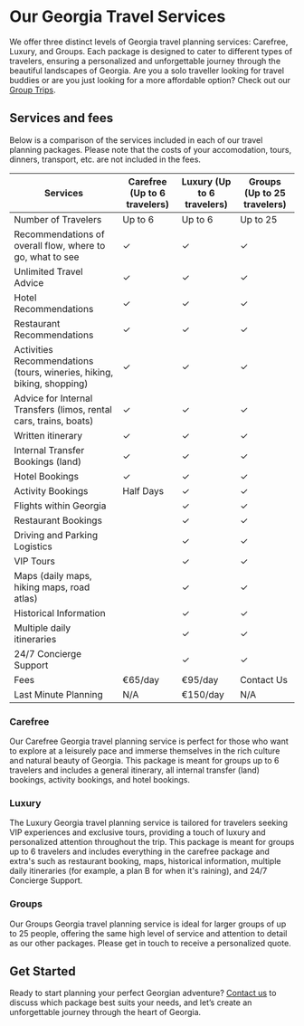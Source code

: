 # Our Georgia Travel Services

We offer three distinct levels of Georgia travel planning services: Carefree, Luxury, and Groups. Each package is designed to cater to different types of travelers, ensuring a personalized and unforgettable journey through the beautiful landscapes of Georgia. Are you a solo traveller looking for travel buddies or are you just looking for a more affordable option? Check out our [Group Trips](/our-travel-services/group-trips).

## Services and fees
Below is a comparison of the services included in each of our travel planning packages. Please note that the costs of your accomodation, tours, dinners, transport, etc. are not included in the fees.

| Services                                                               | Carefree (Up to 6 travelers) | Luxury (Up to 6 travelers) | Groups (Up to 25 travelers) |
| ---------------------------------------------------------------------- | ---------------------------- | -------------------------- | --------------------------- |
| Number of Travelers                                                    | Up to 6                      | Up to 6                    | Up to 25                    |
| Recommendations of overall flow, where to go, what to see              | ✓                            | ✓                          | ✓                           |
| Unlimited Travel Advice                                                | ✓                            | ✓                          | ✓                           |
| Hotel Recommendations                                                  | ✓                            | ✓                          | ✓                           |
| Restaurant Recommendations                                             | ✓                            | ✓                          | ✓                           |
| Activities Recommendations (tours, wineries, hiking, biking, shopping) | ✓                            | ✓                          | ✓                           |
| Advice for Internal Transfers (limos, rental cars, trains, boats)      | ✓                            | ✓                          | ✓                           |
| Written itinerary                                                      | ✓                            | ✓                          | ✓                           |
| Internal Transfer Bookings (land)                                      | ✓                            | ✓                          | ✓                           |
| Hotel Bookings                                                         | ✓                            | ✓                          | ✓                           |
| Activity Bookings                                                      | Half Days                    | ✓                          | ✓                           |
| Flights within Georgia                                                 |                              | ✓                          | ✓                           |
| Restaurant Bookings                                                    |                              | ✓                          | ✓                           |
| Driving and Parking Logistics                                          |                              | ✓                          | ✓                           |
| VIP Tours                                                              |                              | ✓                          | ✓                           |
| Maps (daily maps, hiking maps, road atlas)                             |                              | ✓                          | ✓                           |
| Historical Information                                                 |                              | ✓                          | ✓                           |
| Multiple daily itineraries                                             |                              | ✓                          | ✓                           |
| 24/7 Concierge Support                                                 |                              | ✓                          | ✓                           |
| Fees                                                                   | €65/day                      | €95/day                    | Contact Us                  |
| Last Minute Planning                                                   | N/A                          | €150/day                   | N/A                         |
### Carefree
Our Carefree Georgia travel planning service is perfect for those who want to explore at a leisurely pace and immerse themselves in the rich culture and natural beauty of Georgia. This package is meant for groups up to 6 travelers and includes a general itinerary, all internal transfer (land) bookings, activity bookings, and hotel bookings.

### Luxury
The Luxury Georgia travel planning service is tailored for travelers seeking VIP experiences and exclusive tours, providing a touch of luxury and personalized attention throughout the trip. This package is meant for groups up to 6 travelers and includes everything in the carefree package and extra's such as restaurant booking, maps, historical information, multiple daily itineraries (for example, a plan B for when it's raining), and 24/7 Concierge Support.

### Groups
Our Groups Georgia travel planning service is ideal for larger groups of up to 25 people, offering the same high level of service and attention to detail as our other packages. Please get in touch to receive a personalized quote.

## Get Started

Ready to start planning your perfect Georgian adventure? [Contact us](/contact) to discuss which package best suits your needs, and let’s create an unforgettable journey through the heart of Georgia.